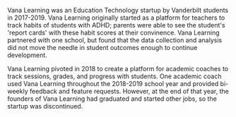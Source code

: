 Vana Learning was an Education Technology startup by Vanderbilt students in 2017-2019. Vana Learning originally started as a platform for teachers to track habits of students with ADHD; parents were able to see the student's 'report cards' with these habit scores at their convinence. Vana Learning partnered with one school, but found that the data collection and analysis did not move the needle in student outcomes enough to continue development.

Vana Learning pivoted in 2018 to create a platform for academic coaches to track sessions, grades, and progress with students. One academic coach used Vana Learning throughout the 2018-2019 school year and provided bi-weekly feedback and feature requests. However, at the end of that year, the founders of Vana Learning had graduated and started other jobs, so the startup was discontinued.
